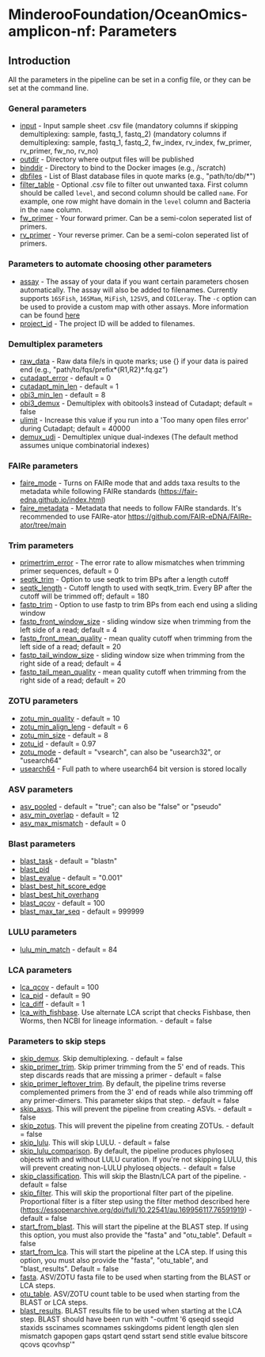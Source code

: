 # MinderooFoundation/OceanOmics-amplicon-nf: Parameters

## Introduction

All the parameters in the pipeline can be set in a config file, or they can be set at the command line.

### General parameters

- [input](#input) - Input sample sheet .csv file (mandatory columns if skipping demultiplexing: sample, fastq_1, fastq_2)
  (mandatory columns if demultiplexing: sample, fastq_1, fastq_2, fw_index, rv_index, fw_primer, rv_primer, fw_no, rv_no)
- [outdir](#outdir) - Directory where output files will be published
- [binddir](#bind_dir) - Directory to bind to the Docker images (e.g., /scratch)
- [dbfiles](#dbfiles) - List of Blast database files in quote marks (e.g., "path/to/db/\*")
- [filter_table](#filter_table) - Optional .csv file to filter out unwanted taxa. First column should be called `level`, and second column should be called `name`. For example, one row might have domain in the `level` column and Bacteria in the `name` column.
- [fw_primer](#fw_primer) - Your forward primer. Can be a semi-colon seperated list of primers.
- [rv_primer](#rv_primer) - Your reverse primer. Can be a semi-colon seperated list of primers.

### Parameters to automate choosing other parameters

- [assay](#assay) - The assay of your data if you want certain parameters chosen automatically. The assay will also be added to filenames. Currently supports `16SFish`, `16SMam`, `MiFish`, `12SV5`, and `COILeray`. The `-c` option can be used to provide a custom map with other assays. More information can be found [here](https://github.com/MinderooFoundation/OceanOmics-amplicon-nf/blob/master/docs/custom_config.md)
- [project_id](#project_id) - The project ID will be added to filenames.

### Demultiplex parameters

- [raw_data](#raw_data) - Raw data file/s in quote marks; use {} if your data is paired end (e.g., "path/to/fqs/prefix*{R1,R2}*.fq.gz")
- [cutadapt_error](#cutadapt_error) - default = 0
- [cutadapt_min_len](#cutadapt_min_len) - default = 1
- [obi3_min_len](#obi3_min_len) - default = 8
- [obi3_demux](#obi3_demux) - Demultiplex with obitools3 instead of Cutadapt; default = false
- [ulimit](#ulimit) - Increase this value if you run into a 'Too many open files error' during Cutadapt; default = 40000
- [demux_udi](#demux_udi) - Demultiplex unique dual-indexes (The default method assumes unique combinatorial indexes)

### FAIRe parameters

- [faire_mode](#faire_mode) - Turns on FAIRe mode that and adds taxa results to the metadata while following FAIRe standards (https://fair-edna.github.io/index.html)
- [faire_metadata](#faire_metadata) - Metadata that needs to follow FAIRe standards. It's recommended to use FAIRe-ator https://github.com/FAIR-eDNA/FAIRe-ator/tree/main

### Trim parameters

- [primertrim_error](#primertrim_error) - The error rate to allow mismatches when trimming primer sequences, default = 0
- [seqtk_trim](#seqtk_trim) - Option to use seqtk to trim BPs after a length cutoff
- [seqtk_length](#seqth_length) - Cutoff length to used with seqtk_trim. Every BP after the cutoff will be trimmed off; default = 180
- [fastp_trim](#fastp_trim) - Option to use fastp to trim BPs from each end using a sliding window
- [fastp_front_window_size](#fastp_front_window_size) - sliding window size when trimming from the left side of a read; default = 4
- [fastp_front_mean_quality](#fastp_front_mean_quality) - mean quality cutoff when trimming from the left side of a read; default = 20
- [fastp_tail_window_size](#fastp_tail_window_size) - sliding window size when trimming from the right side of a read; default = 4
- [fastp_tail_mean_quality](#fastp_tail_mean_quality) - mean quality cutoff when trimming from the right side of a read; default = 20

### ZOTU parameters

- [zotu_min_quality](#zotu_min_quality) - default = 10
- [zotu_min_align_leng](#zotu_min_align_leng) - default = 6
- [zotu_min_size](#zotu_min_size) - default = 8
- [zotu_id](#zotu_id) - default = 0.97
- [zotu_mode](#zotu_mode) - default = "vsearch", can also be "usearch32", or "usearch64"
- [usearch64](#usearch64) - Full path to where usearch64 bit version is stored locally

### ASV parameters

- [asv_pooled](#asv_pooled) - default = "true"; can also be "false" or "pseudo"
- [asv_min_overlap](#asv_min_overlap) - default = 12
- [asv_max_mismatch](#asv_max_mismatch) - default = 0

### Blast parameters

- [blast_task](#blast_task) - default = "blastn"
- [blast_pid](#blast_pid)
- [blast_evalue](#blast_evalue) - default = "0.001"
- [blast_best_hit_score_edge](#blast_best_hit_score_edge)
- [blast_best_hit_overhang](#blast_best_hit_overhang)
- [blast_qcov](#blast_qcov) - default = 100
- [blast_max_tar_seq](#blast_max_tar_seq) - default = 999999

### LULU parameters

- [lulu_min_match](#lulu_min_match) - default = 84

### LCA parameters

- [lca_qcov](#lca_qcov) - default = 100
- [lca_pid](#lca_pid) - default = 90
- [lca_diff](#lca_diff) - default = 1
- [lca_with_fishbase](#lca_with_fishbase). Use alternate LCA script that checks Fishbase, then Worms, then NCBI for lineage information. - default = false

### Parameters to skip steps

- [skip_demux](#skip_demux). Skip demultiplexing. - default = false
- [skip_primer_trim](#skip_primer_trim). Skip primer trimming from the 5' end of reads. This step discards reads that are missing a primer - default = false
- [skip_primer_leftover_trim](#skip_primer_leftover_trim). By default, the pipeline trims reverse complemented primers from the 3' end of reads while also trimming off any primer-dimers. This parameter skips that step. - default = false
- [skip_asvs](#skip_asvs). This will prevent the pipeline from creating ASVs. - default = false
- [skip_zotus](#skip_zotus). This will prevent the pipeline from creating ZOTUs. - default = false
- [skip_lulu](#skip_lulu). This will skip LULU. - default = false
- [skip_lulu_comparison](#skip_lulu_comparison). By default, the pipeline produces phyloseq objects with and without LULU curation. If you're not skipping LULU, this will prevent creating non-LULU phyloseq objects. - default = false
- [skip_classification](#skip_classification). This will skip the Blastn/LCA part of the pipeline. - default = false
- [skip_filter](#skip_filter). This will skip the proportional filter part of the pipeline. Proportional filter is a filter step using the filter method described here (https://essopenarchive.org/doi/full/10.22541/au.169956117.76591919) - default = false
- [start_from_blast](#start_from_blast). This will start the pipeline at the BLAST step. If using this option, you must also provide the "fasta" and "otu_table". Default = false
- [start_from_lca](#start_from_lca). This will start the pipeline at the LCA step. If using this option, you must also provide the "fasta", "otu_table", and "blast_results". Default = false
- [fasta](#fasta). ASV/ZOTU fasta file to be used when starting from the BLAST or LCA steps.
- [otu_table](#otu_table). ASV/ZOTU count table to be used when starting from the BLAST or LCA steps.
- [blast_results](#blast_results). BLAST results file to be used when starting at the LCA step. BLAST should have been run with "-outfmt '6 qseqid sseqid staxids sscinames scomnames sskingdoms pident length qlen slen mismatch gapopen gaps qstart qend sstart send stitle evalue bitscore qcovs qcovhsp'"
